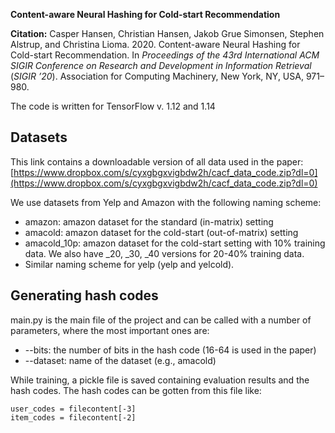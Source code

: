 **Content-aware Neural Hashing for Cold-start Recommendation**

**Citation:** Casper Hansen, Christian Hansen, Jakob Grue Simonsen, Stephen Alstrup, and Christina Lioma. 2020. Content-aware Neural Hashing for Cold-start Recommendation. In _Proceedings of the 43rd International ACM SIGIR Conference on Research and Development in Information Retrieval_ (_SIGIR ’20_). Association for Computing Machinery, New York, NY, USA, 971–980. 

The code is written for TensorFlow v. 1.12 and 1.14

## Datasets
This link contains a downloadable version of all data used in the paper: [https://www.dropbox.com/s/cyxgbgxvigbdw2h/cacf_data_code.zip?dl=0](https://www.dropbox.com/s/cyxgbgxvigbdw2h/cacf_data_code.zip?dl=0)

We use datasets from Yelp and Amazon with the following naming scheme:

- amazon: amazon dataset for the standard (in-matrix) setting
- amacold: amazon dataset for the cold-start (out-of-matrix) setting
- amacold_10p: amazon dataset for the cold-start setting with 10% training data. We also have _20, _30, _40 versions for 20-40% training data.
- Similar naming scheme for yelp (yelp and yelcold).
## Generating hash codes
main.py is the main file of the project and can be called with a number of parameters, where the most important ones are:

 - \-\-bits: the number of bits in the hash code (16-64 is used in the paper)
 - \-\-dataset: name of the dataset (e.g., amacold)

While training, a pickle file is saved containing evaluation results and the hash codes. The hash codes can be gotten from this file like: 

    user_codes = filecontent[-3]
    item_codes = filecontent[-2]
